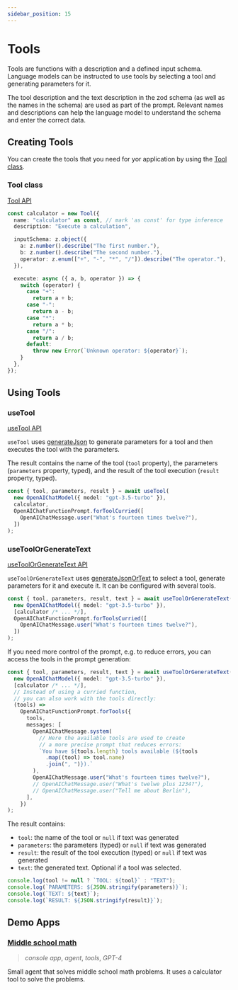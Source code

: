 ```yaml
---
sidebar_position: 15
---
```


# Tools

Tools are functions with a description and a defined input schema.
Language models can be instructed to use tools by selecting a tool and generating parameters for it.

The tool description and the text description in the zod schema (as well as the names in the schema) are used as part of the prompt.
Relevant names and descriptions can help the language model to understand the schema and enter the correct data.

## Creating Tools

You can create the tools that you need for yor application by using the [Tool class](/api/classes/Tool).

### Tool class

[Tool API](/api/classes/Tool)

```ts
const calculator = new Tool({
  name: "calculator" as const, // mark 'as const' for type inference
  description: "Execute a calculation",

  inputSchema: z.object({
    a: z.number().describe("The first number."),
    b: z.number().describe("The second number."),
    operator: z.enum(["+", "-", "*", "/"]).describe("The operator."),
  }),

  execute: async ({ a, b, operator }) => {
    switch (operator) {
      case "+":
        return a + b;
      case "-":
        return a - b;
      case "*":
        return a * b;
      case "/":
        return a / b;
      default:
        throw new Error(`Unknown operator: ${operator}`);
    }
  },
});
```

## Using Tools

### useTool

[useTool API](/api/modules/#useTool)

`useTool` uses [generateJson](/guide/function/generate-json) to generate parameters for a tool and then executes the tool with the parameters.

The result contains the name of the tool (`tool` property), the parameters (`parameters` property, typed), and the result of the tool execution (`result` property, typed).

```ts
const { tool, parameters, result } = await useTool(
  new OpenAIChatModel({ model: "gpt-3.5-turbo" }),
  calculator,
  OpenAIChatFunctionPrompt.forToolCurried([
    OpenAIChatMessage.user("What's fourteen times twelve?"),
  ])
);
```

### useToolOrGenerateText

[useToolOrGenerateText API](/api/modules/#useToolorgeneratetext)

`useToolOrGenerateText` uses [generateJsonOrText](/guide/function/generate-json-or-text)
to select a tool, generate parameters for it and execute it.
It can be configured with several tools.

```ts
const { tool, parameters, result, text } = await useToolOrGenerateText(
  new OpenAIChatModel({ model: "gpt-3.5-turbo" }),
  [calculator /* ... */],
  OpenAIChatFunctionPrompt.forToolsCurried([
    OpenAIChatMessage.user("What's fourteen times twelve?"),
  ])
);
```

If you need more control of the prompt, e.g. to reduce errors, you can access the tools in the prompt generation:

```ts
const { tool, parameters, result, text } = await useToolOrGenerateText(
  new OpenAIChatModel({ model: "gpt-3.5-turbo" }),
  [calculator /* ... */],
  // Instead of using a curried function,
  // you can also work with the tools directly:
  (tools) =>
    OpenAIChatFunctionPrompt.forTools({
      tools,
      messages: [
        OpenAIChatMessage.system(
          // Here the available tools are used to create
          // a more precise prompt that reduces errors:
          `You have ${tools.length} tools available (${tools
            .map((tool) => tool.name)
            .join(", ")}).`
        ),
        OpenAIChatMessage.user("What's fourteen times twelve?"),
        // OpenAIChatMessage.user("What's twelwe plus 1234?"),
        // OpenAIChatMessage.user("Tell me about Berlin"),
      ],
    })
);
```

The result contains:

- `tool`: the name of the tool or `null` if text was generated
- `parameters`: the parameters (typed) or `null` if text was generated
- `result`: the result of the tool execution (typed) or `null` if text was generated
- `text`: the generated text. Optional if a tool was selected.

```ts
console.log(tool != null ? `TOOL: ${tool}` : "TEXT");
console.log(`PARAMETERS: ${JSON.stringify(parameters)}`);
console.log(`TEXT: ${text}`);
console.log(`RESULT: ${JSON.stringify(result)}`);
```

## Demo Apps

### [Middle school math](https://github.com/lgrammel/ai-utils.js/tree/main/examples/middle-school-math)

> _console app_, _agent_, _tools_, _GPT-4_

Small agent that solves middle school math problems. It uses a calculator tool to solve the problems.
